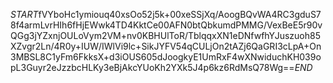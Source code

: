 $START$fVYboHc1ymiouq40xsOo52j5k+00xeSSjXq/AoogBQvWA4RC3gduS78f4armLvrHIh6fHjEWwk4TD4KktCe00AFN0btQbkumdPMMG/VexBeE5r90vQGg3jYZxnjOULoVym2VM+nv0KBHUlToR/TblqqxXN1eDNfwfhYJuszuoh85XZvgr2Ln/4R0y+IUW/IWlVi9lc+SikJYFV54qCULjOn2tAZj6QaGRI3cLpA+On3MBSL8C1yFm6FkksX+d3iOUS605dJoogkyE1UmRxF4wXNwiduchKH039opL3Guyr2eJzzbcHLKy3eBjAkcYUoKh2YXk5J4p6kz6RdMsQ78Wg==$END$